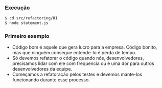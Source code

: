 ### Execução 

```bash
$ cd src/refactoring/01
$ node statement.js
```

### Primeiro exemplo

- Código bom é aquele que gera lucro para a empresa. Código bonito, mas que ninguém consegue entende-lo é perda de tempo.
- Só devemos refatorar o código quando nós, desenvolvedores, precisamos lidar com ele com frequencia ou é uma dor para outros desenvolvedores da equipe. 
- Começamos a refatoração pelos testes e devemos mante-los funcionando durante esse processo.

